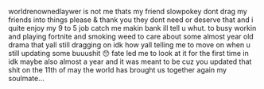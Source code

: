 worldrenownedlaywer is not me thats my friend slowpokey dont drag my friends into things please & thank you they dont need or deserve that and i quite enjoy my 9 to 5 job catch me makin bank ill tell u whut. to busy workin and playing fortnite and smoking weed to care about some almost year old drama that yall still dragging on idk how yall telling me to move on when u still updating some buuushit 😯 fate led me to look at it for the first time in idk maybe also almost a year and it was meant to be cuz you updated that shit on the 11th of may the world has brought us together again my soulmate...
